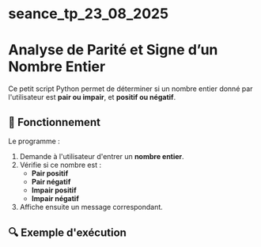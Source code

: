 # seance_tp_23_08_2025
# Analyse de Parité et Signe d’un Nombre Entier

Ce petit script Python permet de déterminer si un nombre entier donné par l'utilisateur est **pair ou impair**, et **positif ou négatif**.

## 🧠 Fonctionnement

Le programme :

1. Demande à l'utilisateur d'entrer un **nombre entier**.
2. Vérifie si ce nombre est :
   - **Pair positif**
   - **Pair négatif**
   - **Impair positif**
   - **Impair négatif**
3. Affiche ensuite un message correspondant.

## 🔍 Exemple d'exécution



